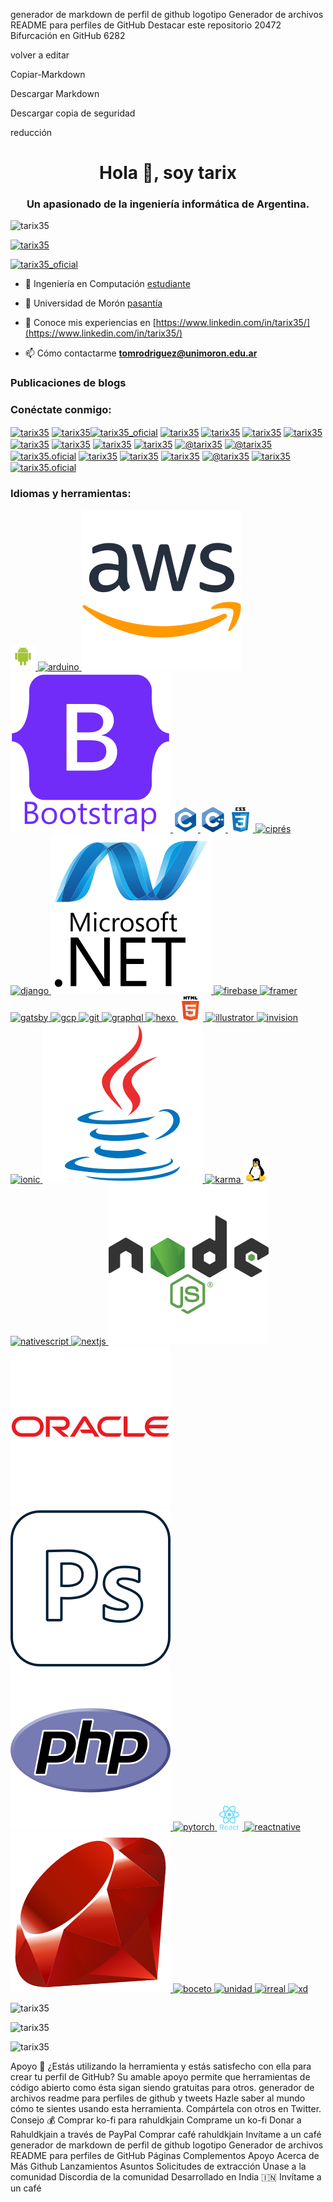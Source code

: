 generador de markdown de perfil de github logotipo
Generador de archivos README para perfiles de GitHub
Destacar este repositorio
20472
Bifurcación en GitHub
6282

volver a editar

Copiar-Markdown

Descargar Markdown

Descargar copia de seguridad

reducción
<h1 align="center">Hola 👋, soy tarix</h1>
<h3 align="center">Un apasionado de la ingeniería informática de Argentina.</h3>

<p align="left"> <img src="https://komarev.com/ghpvc/?username=tarix35&label=Profile%20views&color=0e75b6&style=flat" alt="tarix35" /> </p>

<p align="left"> <a href="https://github.com/ryo-ma/github-profile-trophy"><img src="https://github-profile-trophy.vercel.app/?username=tarix35" alt="tarix35" /></a> </p>

<p align="left"> <a href="https://twitter.com/tarix35_oficial" target="blank"><img src="https://img.shields.io/twitter/follow/tarix35_oficial?logo=twitter&style=for-the-badge" alt="tarix35_oficial" /></a> </p>

- 🔭 Ingeniería en Computación [estudiante](https://venialaum.unimoron.edu.ar/Carrera.aspx?uneCod=3&carCod=30&plan=2013&tipo=G)

- 👯 Universidad de Morón [pasantía](https://unimoron.edu.ar/)

- 📄 Conoce mis experiencias en [https://www.linkedin.com/in/tarix35/](https://www.linkedin.com/in/tarix35/)

- 📫 Cómo contactarme **tomrodriguez@unimoron.edu.ar**

### Publicaciones de blogs
<!-- BLOG-POST-LIST:START -->
<!-- LISTA DE PUBLICACIONES DEL BLOG:FIN -->

<h3 align="left">Conéctate conmigo:</h3>
<p align="left">
<a href="https://codepen.io/tarix35" target="blank"><img align="center" src="https://raw.githubusercontent.com/rahuldkjain/github-profile-readme-generator/master/src/images/icons/Social/codepen.svg" alt="tarix35" height="30" width="40" /></a>
<a href="https://dev.to/tarix35" target="blank"><img align="center" src="https://raw.githubusercontent.com/rahuldkjain/github-profile-readme-generator/master/src/images/icons/Social/devto.svg" alt="tarix35" height="30" Español:
<a href="https://twitter.com/tarix35_oficial" target="blank"><img align="center" src="https://raw.githubusercontent.com/rahuldkjain/github-profile-readme-generator/master/src/images/icons/Social/twitter.svg" alt="tarix35_oficial" height="30" width="40" /></a>
<a href="https://linkedin.com/in/tarix35" target="blank"><img align="center" src="https://raw.githubusercontent.com/rahuldkjain/github-profile-readme-generator/master/src/images/icons/Social/linked-in-alt.svg" alt="tarix35" altura="30" ancho="40" /></a>
<a href="https://stackoverflow.com/users/tarix35" target="blank"><img align="center" src="https://raw.githubusercontent.com/rahuldkjain/github-profile-readme-generator/master/src/images/icons/Social/stack-overflow.svg" alt="tarix35" altura="30" ancho="40" /></a>
<a href="https://codesandbox.com/tarix35" target="blank"><img align="center" src="https://raw.githubusercontent.com/rahuldkjain/github-profile-readme-generator/master/src/images/icons/Social/codesandbox.svg" alt="tarix35" altura="30" ancho="40" /></a>
<a href="https://kaggle.com/tarix35" target="blank"><img align="center" src="https://raw.githubusercontent.com/rahuldkjain/github-profile-readme-generator/master/src/images/icons/Social/kaggle.svg" alt="tarix35" height="30" width="40" /></a>
<a href="https://fb.com/tarix35" target="blank"><img align="center" src="https://raw.githubusercontent.com/rahuldkjain/github-profile-readme-generator/master/src/images/icons/Social/facebook.svg" alt="tarix35" height="30" width="40" /></a>
<a href="https://instagram.com/tarix35" target="blank"><img align="center" src="https://raw.githubusercontent.com/rahuldkjain/github-profile-readme-generator/master/src/images/icons/Social/instagram.svg" alt="tarix35" altura="30" ancho="40" /></a>
<a href="https://dribbble.com/tarix35" destino="en blanco"><img align="center" src="https://raw.githubusercontent.com/rahuldkjain/github-profile-readme-generator/master/src/images/icons/Social/dribbble.svg" alt="tarix35" altura="30" ancho="40" /></a>
<a href="https://www.behance.net/tarix35" destino="en blanco"><img align="center" src="https://raw.githubusercontent.com/rahuldkjain/github-profile-readme-generator/master/src/images/icons/Social/behance.svg" alt="tarix35" altura="30" ancho="40" /></a>
<a href="https://hashnode.com/@tarix35" destino="en blanco"><img align="center" src="https://raw.githubusercontent.com/rahuldkjain/github-profile-readme-generator/master/src/images/icons/Social/hashnode.svg" alt="@tarix35" altura="30" ancho="40" /></a>
<a href="https://medium.com/@tarix35" destino="en blanco"><img align="center" src="https://raw.githubusercontent.com/rahuldkjain/github-profile-readme-generator/master/src/images/icons/Social/medium.svg" alt="@tarix35" altura="30" ancho="40" /></a>
<a href="https://www.youtube.com/c/tarix35.oficial" target="blank"><img align="center" src="https://raw.githubusercontent.com/rahuldkjain/github-profile-readme-generator/master/src/images/icons/Social/youtube.svg" alt="tarix35.oficial" altura="30" ancho="40" /></a>
<a href="https://www.codechef.com/users/tarix35" target="blank"><img align="center" src="https://cdn.jsdelivr.net/npm/simple-icons@3.1.0/icons/codechef.svg" alt="tarix35" altura="30" ancho="40" /></a>
<a href="https://www.hackerrank.com/tarix35" destino="en blanco"><img align="center" src="https://raw.githubusercontent.com/rahuldkjain/github-profile-readme-generator/master/src/images/icons/Social/hackerrank.svg" alt="tarix35" altura="30" ancho="40" /></a>
<a href="https://www.leetcode.com/tarix35" destino="en blanco"><img align="center" src="https://raw.githubusercontent.com/rahuldkjain/github-profile-readme-generator/master/src/images/icons/Social/leet-code.svg" alt="tarix35" altura="30" ancho="40" /></a>
<a href="https://www.hackerearth.com/@tarix35" target="blank"><img align="center" src="https://raw.githubusercontent.com/rahuldkjain/github-profile-readme-generator/master/src/images/icons/Social/hackerearth.svg" alt="@tarix35" height="30" width="40" /></a>
<a href="https://www.topcoder.com/members/tarix35" target="blank"><img align="center" src="https://raw.githubusercontent.com/rahuldkjain/github-profile-readme-generator/master/src/images/icons/Social/topcoder.svg" alt="tarix35" height="30" width="40" /></a>
<a href="https://discord.gg/tarix35.oficial" target="blank"><img align="center" src="https://raw.githubusercontent.com/rahuldkjain/github-profile-readme-generator/master/src/images/icons/Social/discord.svg" alt="tarix35.oficial" height="30" width="40" /></a>
</p>

<h3 align="left">Idiomas y herramientas:</h3>
<p align="left"> <a href="https://developer.android.com" target="_blank" rel="noreferrer"> <img src="https://raw.githubusercontent.com/devicons/devicon/master/icons/android/android-original-wordmark.svg" alt="android" width="40" height="40"/> </a> <a href="https://www.arduino.cc/" target="_blank" rel="noreferrer"> <img src="https://cdn.worldvectorlogo.com/logos/arduino-1.svg" alt="arduino" width="40" height="40"/> </a> <a href="https://aws.amazon.com" target="_blank" rel="noreferrer"> <img src="https://raw.githubusercontent.com/devicons/devicon/master/icons/amazonwebservices/amazonwebservices-original-wordmark.svg" alt="aws" ancho="40" alto="40"/> </a> <a href="https://getbootstrap.com" destino="_blank" rel="noreferrer"> <img src="https://raw.githubusercontent.com/devicons/devicon/master/icons/bootstrap/bootstrap-plain-wordmark.svg" alt="bootstrap" ancho="40" alto="40"/> </a> <a href="https://www.cprogramming.com/" destino="_blank" rel="noreferrer"> <img src="https://raw.githubusercontent.com/devicons/devicon/master/icons/c/c-original.svg" alt="c" <img src="https://cdn.worldvectorlogo.com/logos/codeigniter.svg" alt="codeigniter" width="40" height="40"/> </a> <a href="https://www.w3schools.com/cpp/" target="_blank" rel="noreferrer"> <img src="https://raw.githubusercontent.com/devicons/devicon/master/icons/cplusplus/cplusplus-original.svg" alt="cplusplus" width="40" height="40"/> </a> <a href="https://www.w3schools.com/css/" target="_blank" rel="noreferrer"> <img src="https://raw.githubusercontent.com/devicons/devicon/master/icons/css3/css3-original-wordmark.svg" alt="css3" width="40" height="40"/> </a> <a href="https://www.cypress.io" target="_blank" rel="noreferrer"> <img src="https://raw.githubusercontent.com/iconos-simples/iconos-simples/6e46ec1fc23b60c8fd0d2f2ff46db82e16dbd75f/iconos/cypress.svg" alt="ciprés" ancho="40" alto="40"/> </a> <a href="https://www.djangoproject.com/" target="_blank" rel="noreferrer"> <img src="https://cdn.worldvectorlogo.com/logos/django.svg" alt="django" ancho="40" alto="40"/> </a> <a href="https://dotnet.microsoft.com/" target="_blank" rel="noreferrer"> <img src="https://raw.githubusercontent.com/devicons/devicon/master/icons/dot-net/dot-net-original-wordmark.svg" alt="dotnet" ancho="40" alto="40"/> </a> <a href="https://firebase.google.com/" target="_blank" rel="noreferrer"> <img src="https://www.vectorlogo.zone/logos/firebase/firebase-icon.svg" alt="firebase" width="40" height="40"/> </a> <a href="https://www.framer.com/" target="_blank" rel="noreferrer"> <img src="https://www.vectorlogo.zone/logos/framer/framer-icon.svg" alt="framer" width="40" height="40"/> </a> <a href="https://www.gatsbyjs.com/" target="_blank" rel="noreferrer"> <img src="https://www.vectorlogo.zone/logos/gatsbyjs/gatsbyjs-icon.svg" alt="gatsby" width="40" height="40"/> </a> <a href="https://cloud.google.com" target="_blank" rel="noreferrer"> <img src="https://www.vectorlogo.zone/logos/google_cloud/google_cloud-icon.svg" alt="gcp" width="40" height="40"/> </a> <a href="https://git-scm.com/" target="_blank" rel="noreferrer"> <img src="https://www.vectorlogo.zone/logos/git-scm/git-scm-icon.svg" alt="git" width="40" height="40"/> </a> <a href="https://graphql.org" target="_blank" rel="noreferrer"> <img src="https://www.vectorlogo.zone/logos/graphql/graphql-icon.svg" alt="graphql" width="40" height="40"/> </a> <a href="hexo.io/" target="_blank" rel="noreferrer"> <img src="https://www.vectorlogo.zone/logos/hexoio/hexoio-icon.svg" alt="hexo" ancho="40" alto="40"/> </a> <a href="https://www.w3.org/html/" target="_blank" rel="noreferrer"> <img src="https://raw.githubusercontent.com/devicons/devicon/master/icons/html5/html5-original-wordmark.svg" alt="html5" width="40" height="40"/> </a> <a href="https://www.adobe.com/in/products/illustrator.html" target="_blank" rel="noreferrer"> <img src="https://www.vectorlogo.zone/logos/adobe_illustrator/adobe_illustrator-icon.svg" alt="illustrator" width="40" height="40"/> </a> <a href="https://www.invisionapp.com/" target="_blank" rel="noreferrer"> <img src="https://www.vectorlogo.zone/logos/invisionapp/invisionapp-icon.svg" alt="invision" ancho="40" alto="40"/> </a> <a href="https://ionicframework.com" target="_blank" rel="noreferrer"> <img src="https://upload.wikimedia.org/wikipedia/commons/d/d1/Ionic_Logo.svg" alt="ionic" ancho="40" alto="40"/> </a> <a href="https://www.java.com" target="_blank" rel="noreferrer"> <img src="https://raw.githubusercontent.com/devicons/devicon/master/icons/java/java-original.svg" alt="java" ancho="40" alto="40"/> </a> <a href="https://karma-runner.github.io/latest/index.html" target="_blank" rel="noreferrer"> <img src="https://raw.githubusercontent.com/detain/svg-logos/780f25886640cef088af994181646db2f6b1a3f8/svg/karma.svg" alt="karma" width="40" height="40"/> </a> <a href="https://www.linux.org/" target="_blank" rel="noreferrer"> <img src="https://raw.githubusercontent.com/devicons/devicon/master/icons/linux/linux-original.svg" alt="linux" width="40" height="40"/> </a> <a href="https://nativescript.org/" target="_blank" rel="noreferrer"> <img src="https://raw.githubusercontent.com/detain/svg-logos/780f25886640cef088af994181646db2f6b1a3f8/svg/nativescript.svg" alt="nativescript" ancho="40" alto="40"/> </a> <a href="https://nextjs.org/" target="_blank" rel="noreferrer"> <img src="https://cdn.worldvectorlogo.com/logos/nextjs-2.svg" alt="nextjs" ancho="40" alto="40"/> </a> <a href="https://nodejs.org" target="_blank" rel="noreferrer"> <img src="https://raw.githubusercontent.com/devicons/devicon/master/icons/nodejs/nodejs-original-wordmark.svg" alt="nodejs" ancho="40" alto="40"/> </a> <a href="https://www.oracle.com/" target="_blank" rel="noreferrer"> <img src="https://raw.githubusercontent.com/devicons/devicon/master/icons/oracle/oracle-original.svg" alt="oracle" ancho="40" alto="40"/> </a> <a href="https://www.photoshop.com/es" target="_blank" rel="noreferrer"> <img src="https://raw.githubusercontent.com/devicons/devicon/master/icons/photoshop/photoshop-line.svg" alt="photoshop" ancho="40" alto="40"/> </a> <a href="https://www.php.net" destino="_blank" rel="noreferrer"> <img src="https://raw.githubusercontent.com/devicons/devicon/master/icons/php/php-original.svg" alt="php" ancho="40" alto="40"/> </a> <a href="https://pytorch.org/" destino="_blank" rel="noreferrer"> <img src="https://www.vectorlogo.zone/logos/pytorch/pytorch-icon.svg" alt="pytorch" ancho="40" alto="40"/> </a> <a href="https://reactjs.org/" target="_blank" rel="noreferrer"> <img src="https://raw.githubusercontent.com/devicons/devicon/master/icons/react/react-original-wordmark.svg" alt="react" width="40" height="40"/> </a> <a href="https://reactnative.dev/" target="_blank" rel="noreferrer"> <img src="https://reactnative.dev/img/header_logo.svg" alt="reactnative" width="40" height="40"/> </a> <a href="https://www.ruby-lang.org/es/" target="_blank" rel="noreferrer"> <img src="https://raw.githubusercontent.com/devicons/devicon/master/icons/ruby/ruby-original.svg" alt="ruby" ancho="40" alto="40"/> </a> <a href="https://www.sketch.com/" target="_blank" rel="noreferrer"> <img src="https://www.vectorlogo.zone/logos/sketchapp/sketchapp-icon.svg" alt="boceto" ancho="40" alto="40"/> </a> <a href="https://unity.com/" target="_blank" rel="noreferrer"> <img src="https://www.vectorlogo.zone/logos/unity3d/unity3d-icon.svg" alt="unidad" ancho="40" alto="40"/> </a> <a href="https://unrealengine.com/" target="_blank" rel="noreferrer"> <img src="https://raw.githubusercontent.com/kenangundogan/fontisto/036b7eca71aab1bef8e6a0518f7329f13ed62f6b/icons/svg/marca/unreal-engine.svg" alt="irreal" ancho="40" alto="40"/> </a> <a href="https://www.adobe.com/products/xd.html" target="_blank" rel="noreferrer"> <img src="https://cdn.worldvectorlogo.com/logos/adobe-xd.svg" alt="xd" width="40" height="40"/> </a> </p>

<p><img align="izquierda" src="https://github-readme-stats.vercel.app/api/top-langs?username=tarix35&show_icons=true&locale=es&layout=compact" alt="tarix35" /></p>

<p> <img align="centro" src="https://github-readme-stats.vercel.app/api?username=tarix35&show_icons=true&locale=es" alt="tarix35" /></p>

<p><img align="centro" src="https://github-readme-streak-stats.herokuapp.com/?user=tarix35&" alt="tarix35" /></p>

Apoyo  🙏
¿Estás utilizando la herramienta y estás satisfecho con ella para crear tu perfil de GitHub?
Su amable apoyo permite que herramientas de código abierto como ésta sigan siendo gratuitas para otros.
generador de archivos readme para perfiles de github y tweets
Hazle saber al mundo cómo te sientes usando esta herramienta. Compártela con otros en Twitter.
Consejo 💰
Comprar ko-fi para rahuldkjain
Comprame un ko-fi
Donar a Rahuldkjain a través de PayPal
Comprar café rahuldkjain
Invítame a un café
generador de markdown de perfil de github logotipo
Generador de archivos README para perfiles de GitHub
Páginas
Complementos
Apoyo
Acerca de
Más
Github
Lanzamientos
Asuntos
Solicitudes de extracción
Únase a la comunidad
Discordia de la comunidad
Desarrollado en India 🇮🇳
Invítame a un café
